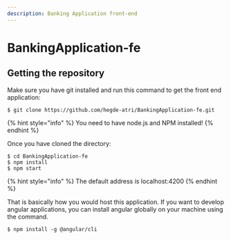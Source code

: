 ```yaml
---
description: Banking Application front-end
---
```


# BankingApplication-fe

## Getting the repository

Make sure you have git installed and run this command to get the front end application:

```
$ git clone https://github.com/hegde-atri/BankingApplication-fe.git
```

{% hint style="info" %}
 You need to have node.js and NPM installed!
{% endhint %}

Once you have cloned the directory:

```text
$ cd BankingApplication-fe
$ npm install
$ npm start
```

{% hint style="info" %}
The default address is localhost:4200
{% endhint %}

That is basically how you would host this application. If you want to develop angular applications, you can install angular globally on your machine using the command.

```text
$ npm install -g @angular/cli
```


